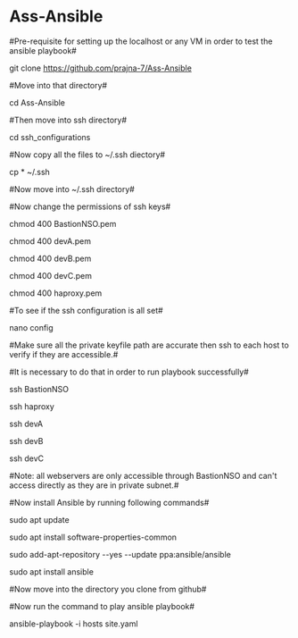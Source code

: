 # Ass-Ansible


#Pre-requisite for setting up the localhost or any VM in order to test the ansible playbook#

git clone https://github.com/prajna-7/Ass-Ansible

#Move into that directory#

cd Ass-Ansible

#Then move into ssh directory#

cd ssh_configurations

#Now copy all the files to ~/.ssh diectory#

cp * ~/.ssh

#Now move into ~/.ssh directory#

#Now change the permissions of ssh keys#

chmod 400 BastionNSO.pem

chmod 400 devA.pem

chmod 400 devB.pem

chmod 400 devC.pem

chmod 400 haproxy.pem

#To see if the ssh configuration is all set#

nano config

#Make sure all the private keyfile path are accurate then ssh to each host to verify if they are accessible.#

#It is necessary to do that in order to run playbook successfully#

ssh BastionNSO

ssh haproxy

ssh devA

ssh devB

ssh devC

#Note: all webservers are only accessible through BastionNSO and can't access directly as they are in private subnet.#

#Now install Ansible by running following commands#

sudo apt update

sudo apt install software-properties-common

sudo add-apt-repository --yes --update ppa:ansible/ansible

sudo apt install ansible


#Now move into the directory you clone from github#


#Now run the command to play ansible playbook#

ansible-playbook -i hosts site.yaml
